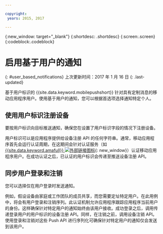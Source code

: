 ```yaml
---

copyright:
 years: 2015, 2017

---
```


{:new_window: target="_blank"}
{:shortdesc: .shortdesc}
{:screen:.screen}
{:codeblock:.codeblock}

# 启用基于用户的通知
{: #user_based_notifications}
上次更新时间：2017 年 1 月 16 日
{: .last-updated}

基于用户标识的 {{site.data.keyword.mobilepushshort}} 针对具有定制消息的移动应用程序用户。使用基于用户的通知，您可以根据首选项选择通知特定个人。

## 使用用户标识注册设备
要按用户标识向目标推送通知，确保您在设置了用户标识字段的情况下注册设备。     

用户标识可以是应用程序提供给设备注册 API 的任何字符串。通常，移动应用程序首先会运行认证周期，在这期间会针对认证服务（如 [{{site.data.keyword.amafull}} ![外部链接图标](../../icons/launch-glyph.svg "外部链接图标")](https://console.ng.bluemix.net/docs/services/mobileaccess/index.html){: new_window}）认证移动应用程序用户。在成功认证之后，已认证的用户标识会传递至推送设备注册 API。 

## 同步用户登录和注销 

您可以选择仅在用户登录时发送通知。 

例如，假设设备由家庭或工作团队的成员共享，而您需要定址特定用户。在此用例中，将会有用户登录和注销序列。此认证机制允许应用程序跟踪应用程序当前用户的身份。这样确保针对特定用户的通知始终由该用户接收。成功登录之后，调用传递登录用户的用户标识的设备注册 API。同样，在注销之前，调用设备注销 API。使用登录和注销对这些 Push API 进行序列化可确保针对特定用户的通知仅会发送到该用户。
